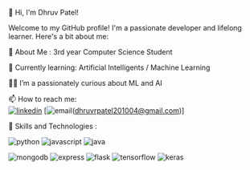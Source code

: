 👋 Hi, I'm Dhruv Patel!

Welcome to my GitHub profile! I'm a passionate developer and lifelong learner. Here's a bit about me:

🔭 About Me : 3rd year Computer Science Student

  🌱 Currently learning: Artificial Intelligents / Machine Learning

  👨‍💻 I’m a passionately curious about ML and AI

  📫 How to reach me:  
  [![linkedin](https://img.icons8.com/?size=30&id=13930&format=png&color=000000)](https://www.linkedin.com/in/dhruv-patel-01960024b)   [![email](https://img.icons8.com/?size=30&id=LPcVDft9Isqt&format=png&color=000000)(dhruvrpatel201004@gmail.com)]


🚀 Skills and Technologies :
  
  ![python](https://img.icons8.com/?size=40&id=l75OEUJkPAk4&format=png&color=000000)     ![javascript](https://img.icons8.com/?size=40&id=108784&format=png&color=000000)     ![java](https://img.icons8.com/?size=40&id=13679&format=png&color=000000) 
  
  ![mongodb](https://img.icons8.com/?size=40&id=74402&format=png&color=000000)       ![express](https://img.icons8.com/?size=40&id=PZQVBAxaueDJ&format=png&color=000000)       ![flask](https://img.icons8.com/?size=40&id=ewGOClUtmFX4&format=png&color=000000)       ![tensorflow](https://img.icons8.com/?size=40&id=n3QRpDA7KZ7P&format=png&color=000000)       ![keras](https://img.icons8.com/?size=40&id=XcSgtbIpgK6W&format=png&color=FF0000)   

